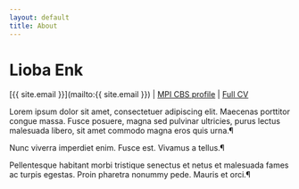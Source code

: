 ```yaml
---
layout: default
title: About
---
```


# Lioba Enk

[{{ site.email }}](mailto:{{ site.email }}) | [MPI CBS profile](https://www.cbs.mpg.de/person/enk/1770355) | [Full CV](assets/pdfs/Enk_CV.pdf)

Lorem ipsum dolor sit amet, consectetuer adipiscing elit. Maecenas porttitor congue massa. Fusce posuere, magna sed pulvinar ultricies, purus lectus malesuada libero, sit amet commodo magna eros quis urna.¶ 
 
Nunc viverra imperdiet enim. Fusce est. Vivamus a tellus.¶ 
 
Pellentesque habitant morbi tristique senectus et netus et malesuada fames ac turpis egestas. Proin pharetra nonummy pede. Mauris et orci.¶ 



